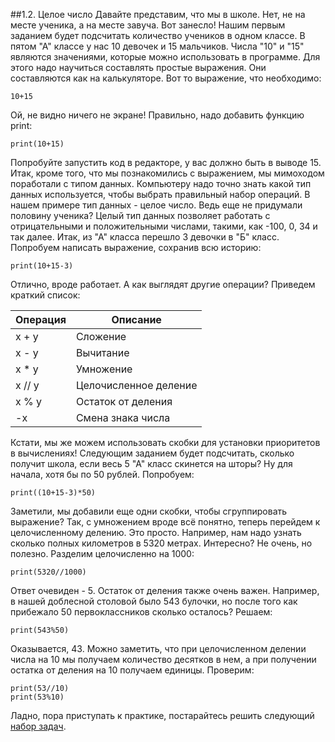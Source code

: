 ##1.2. Целое число
Давайте представим, что мы в школе. Нет, не на месте ученика, а на месте завуча. Вот занесло! Нашим первым заданием будет подсчитать количество учеников в одном классе. В пятом "А" классе у нас 10 девочек и 15 мальчиков. Числа "10" и "15" являются значениями, которые можно использовать в программе. Для этого надо научиться составлять простые выражения. Они составляются как на калькуляторе. Вот то выражение, что необходимо:
```
10+15
```
Ой, не видно ничего не экране! Правильно, надо добавить функцию print:
```
print(10+15)
```
Попробуйте запустить код в редакторе, у вас должно быть в выводе 15. Итак, кроме того, что мы познакомились с выражением, мы мимоходом поработали с типом данных. Компьютеру надо точно знать какой тип данных используется, чтобы выбрать правильный набор операций. В нашем примере тип данных - целое число. Ведь еще не придумали половину ученика? Целый тип данных позволяет работать с отрицательными и положительными числами, такими, как -100, 0, 34 и так далее. Итак, из "А" класса перешло 3 девочки в "Б" класс. Попробуем написать выражение, сохранив всю историю:
```
print(10+15-3)
```
Отлично, вроде работает. А как выглядят другие операции? Приведем краткий список:

| Операция | Описание |
| - | - |
|x + y	| Сложение |
|x - y	| Вычитание |
|x * y	| Умножение |
|x // y	| Целочисленное деление|
|x % y	| Остаток от деления|
|-x  	| Смена знака числа|

Кстати, мы же можем использовать скобки для установки приоритетов в вычислениях! Следующим заданием будет подсчитать, сколько получит школа, если весь 5 "А" класс скинется на шторы? Ну для начала, хотя бы по 50 рублей. Попробуем:
```
print((10+15-3)*50)
```
Заметили, мы добавили еще одни скобки, чтобы сгруппировать выражение? Так, с умножением вроде всё понятно, теперь перейдем к целочисленному делению. Это просто. Например, нам надо узнать сколько полных километров в 5320 метрах. Интересно? Не очень, но полезно. Разделим целочисленно на 1000:
```
print(5320//1000)
```
Ответ очевиден - 5. Остаток от деления также очень важен. Например, в нашей доблесной столовой было 543 булочки, но после того как прибежало 50 первоклассников сколько осталось? Решаем:
```
print(543%50)
```
Оказывается, 43. Можно заметить, что при целочисленном делении числа на 10 мы получаем количество десятков в нем, а при получении остатка от деления на 10 получаем единицы. Проверим:
```
print(53//10)
print(53%10)
```
Ладно, пора приступать к практике, постарайтесь решить следующий [набор задач](../../../tasks/p1/t2).
